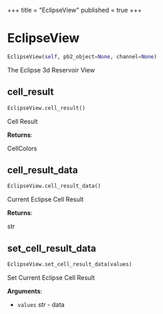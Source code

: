 +++
title = "EclipseView"
published = true
+++


# EclipseView
```python
EclipseView(self, pb2_object=None, channel=None)
```

The Eclipse 3d Reservoir View



## cell_result
```python
EclipseView.cell_result()
```
Cell Result

**Returns**:

  CellColors
  

## cell_result_data
```python
EclipseView.cell_result_data()
```
Current Eclipse Cell Result

**Returns**:

  str
  

## set_cell_result_data
```python
EclipseView.set_cell_result_data(values)
```
Set Current Eclipse Cell Result

**Arguments**:

- `values` _str_ - data
  

